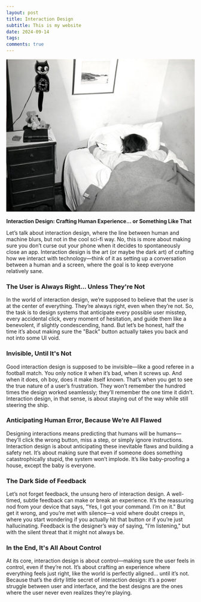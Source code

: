 ```yaml
---
layout: post
title: Interaction Design
subtitle: This is my website
date: 2024-09-14
tags:
comments: true
---
```


<img src="/img/female student sleeps in bed.jpeg" alt="A female student sleeping in bed">

**Interaction Design: Crafting Human Experience... or Something Like That**

Let’s talk about interaction design, where the line between human and machine blurs, but not in the cool sci-fi way. No, this is more about making sure you don’t curse out your phone when it decides to spontaneously close an app. Interaction design is the art (or maybe the dark art) of crafting how we interact with technology—think of it as setting up a conversation between a human and a screen, where the goal is to keep everyone relatively sane.

### The User is Always Right... Unless They're Not

In the world of interaction design, we’re supposed to believe that the user is at the center of everything. They’re always right, even when they’re not. So, the task is to design systems that anticipate every possible user misstep, every accidental click, every moment of hesitation, and guide them like a benevolent, if slightly condescending, hand. But let’s be honest, half the time it’s about making sure the "Back" button actually takes you back and not into some UI void.

### Invisible, Until It's Not

Good interaction design is supposed to be invisible—like a good referee in a football match. You only notice it when it’s bad, when it screws up. And when it does, oh boy, does it make itself known. That’s when you get to see the true nature of a user’s frustration. They won’t remember the hundred times the design worked seamlessly; they’ll remember the one time it didn’t. Interaction design, in that sense, is about staying out of the way while still steering the ship.

### Anticipating Human Error, Because We’re All Flawed

Designing interactions means predicting that humans will be humans—they’ll click the wrong button, miss a step, or simply ignore instructions. Interaction design is about anticipating these inevitable flaws and building a safety net. It’s about making sure that even if someone does something catastrophically stupid, the system won’t implode. It’s like baby-proofing a house, except the baby is everyone.

### The Dark Side of Feedback

Let’s not forget feedback, the unsung hero of interaction design. A well-timed, subtle feedback can make or break an experience. It’s the reassuring nod from your device that says, "Yes, I got your command. I’m on it." But get it wrong, and you’re met with silence—a void where doubt creeps in, where you start wondering if you actually hit that button or if you’re just hallucinating. Feedback is the designer’s way of saying, "I’m listening," but with the silent threat that it might not always be.

### In the End, It's All About Control

At its core, interaction design is about control—making sure the user feels in control, even if they’re not. It’s about crafting an experience where everything feels just right, like the world is perfectly aligned... until it’s not. Because that’s the dirty little secret of interaction design: it’s a power struggle between user and interface, and the best designs are the ones where the user never even realizes they’re playing.
